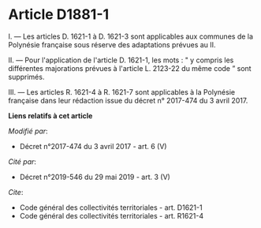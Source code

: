# Article D1881-1

I. ― Les articles D. 1621-1 à D. 1621-3 sont applicables aux communes de la Polynésie française sous réserve des adaptations
prévues au II. 

II. ― Pour l'application de l'article D. 1621-1, les mots : " y compris les différentes majorations prévues à l'article L.
2123-22 du même code ” sont supprimés. 

III. — Les articles R. 1621-4 à R. 1621-7 sont applicables à la Polynésie française dans leur rédaction issue du décret n°
2017-474 du 3 avril 2017.

**Liens relatifs à cet article**

_Modifié par_:

  - Décret n°2017-474 du 3 avril 2017 - art. 6 (V)

_Cité par_:

  - Décret n°2019-546 du 29 mai 2019 - art. 3 (V)

_Cite_:

  - Code général des collectivités territoriales - art. D1621-1
  - Code général des collectivités territoriales - art. R1621-4

